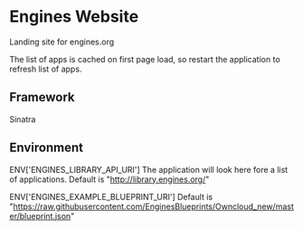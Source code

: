 Engines Website
===============

Landing site for engines.org

The list of apps is cached on first page load, so restart the application to refresh list of apps.

Framework
---------

Sinatra

Environment
-----------

ENV['ENGINES_LIBRARY_API_URI']
The application will look here fore a list of applications.
Default is "http://library.engines.org/"

ENV['ENGINES_EXAMPLE_BLUEPRINT_URI']
Default is "https://raw.githubusercontent.com/EnginesBlueprints/Owncloud_new/master/blueprint.json"

